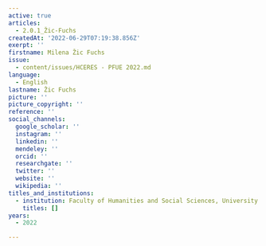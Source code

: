 ```yaml
---
active: true
articles:
  - 2.0.1_Žic-Fuchs
createdAt: '2022-06-29T07:19:38.856Z'
exerpt: ''
firstname: Milena Žic Fuchs
issue:
  - content/issues/HCERES - PFUE 2022.md
language:
  - English
lastname: Žic Fuchs
picture: ''
picture_copyright: ''
reference: ''
social_channels:
  google_scholar: ''
  instagram: ''
  linkedin: ''
  mendeley: ''
  orcid: ''
  researchgate: ''
  twitter: ''
  website: ''
  wikipedia: ''
titles_and_institutions:
  - institution: Faculty of Humanities and Social Sciences, University of Zagreb, Croatie
    titles: []
years:
  - 2022

---
```

